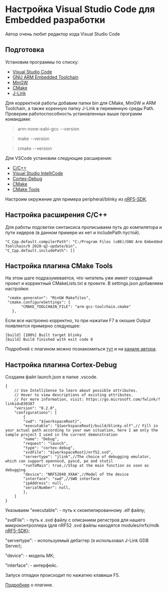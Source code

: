 # Настройка Visual Studio Code для Embedded разработки
Автор очень любит редактор кода Visual Studio Code
## Подготовкa
Установим программы по списку:
- [Visual Studio Code](https://code.visualstudio.com/)
- [GNU ARM Embedded Toolchain](https://developer.arm.com/tools-and-software/open-source-software/developer-tools/gnu-toolchain/gnu-rm/downloads)
- [MinGW](https://sourceforge.net/projects/mingw/files/)
- [CMake](https://cmake.org/download/)
- [J-Link](https://www.segger.com/downloads/jlink)

Для корректной работы добавим папки bin для CMake, MinGW и ARM Toolchain, а также коренную папку J-Link в переменную среды Path.
Проверим работоспособность установленных выше программ командами:
> arm-none-eabi-gcc --version

> make --version

> cmake --version

Для VSCode установим следующие расширения:
- [C/C++](https://marketplace.visualstudio.com/items?itemName=ms-vscode.cpptools)
- [Visual Studio IntelliCode](https://marketplace.visualstudio.com/items?itemName=VisualStudioExptTeam.vscodeintellicode)
- [Cortex-Debug](https://marketplace.visualstudio.com/items?itemName=marus25.cortex-debug)
- [CMake](https://marketplace.visualstudio.com/items?itemName=twxs.cmake)
- [CMake Tools](https://marketplace.visualstudio.com/items?itemName=ms-vscode.cmake-tools)

Настроим окружение для примера peripheral/blinky из [nRF5-SDK](https://www.nordicsemi.com/Software-and-tools/Software/nRF5-SDK).

## Настройка расширения C/C++
Для работы подсветки синтаксиса прописываем путь до компилятора и пути хидеров (в данном примере их нет и includePath пустой).
```
"C_Cpp.default.compilerPath": "C:/Program Files (x86)/GNU Arm Embedded Toolchain/9 2020-q2-update/bin",
"C_Cpp.default.includePath": []
```

## Настройка плагина CMake Tools
На этом шаге подразумевается, что читатель уже имеет созданный проект и корректный CMakeLists.txt в проекте.
В settings.json добавляем настройки:
```
 "cmake.generator": "MinGW Makefiles",
 "cmake.configureSettings": {
       "CMAKE_TOOLCHAIN_FILE": "arm-gcc-toolchain.cmake"
   },
```
Если все настроено корректно, то при нажатии F7 в окошке Output появляется примерно следующее:
```
[build] [100%] Built target blinky
[build] Build finished with exit code 0
```
Подробней с плагином можно познакомиться [тут](https://github.com/microsoft/vscode-cmake-tools) и на [канале автора](https://www.youtube.com/channel/UCkYGy96LXk3g-d6kP22aSDA).

## Настройка плагина Cortex-Debug

Создаем файл launch.json в папке .vscode.
```
{
    // Use IntelliSense to learn about possible attributes.
    // Hover to view descriptions of existing attributes.
    // For more information, visit: https://go.microsoft.com/fwlink/?linkid=830387
    "version": "0.2.0",
    "configurations": [            
        {
        "cwd": "${workspaceRoot}",
        "executable": "${workspaceRoot}/build/blinky.elf",// Fill in your actual path according to your own situation, here I am only the sample project I used in the current demonstration
        "name": "Debug",
        "request": "launch",
        "type": "cortex-debug",
        "svdFile": "${workspaceRoot}/nrf52.svd",
        "servertype": "jlink",//The choice of debugging emulator, which can support opennocd, pyocd, pe and stutil
        "runToMain": true,//Stop at the main function as soon as debugging
        "device": "NRF52840_XXAA",//Model of the device
        "interface": "swd",//SWD interface
        "ipAddress": null,
        "serialNumber": null, 
        },
    ]
}
```
Указываем "executable": - путь к скомпилированному .elf файлу;

"svdFile": - путь к .svd файлу с описанием регистров для нашего микроконтроллера (для nRF52 .svd файлы находятся modules/nrfx/mdk [nRF5-SDK](https://www.nordicsemi.com/Software-and-tools/Software/nRF5-SDK));

"servertype": - используемый дебаггер (я использовал J-Link GDB Server);

"device": - модель МК;

"interface": - интерфейс.

Запуск отладки происходит по нажатию клавиши F5.

[Подробнее](https://github.com/Marus/cortex-debug/wiki) о плагине.

